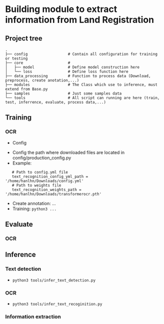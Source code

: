 # Building module to extract information from Land Registration
## Project tree
```
.
├── config                  # Contain all configuration for training or testing
├── core                    # 
│   ├── model               # Define model construction here
│   └── loss                # Define loss function here
├── data_processing         # Function to process data (Download, preprocess, create anotation,...) 
├── modules                 # The Class which use to inference, must extend from Base.py
├── samples                 # Just some samples data
└── tools                   # All script can running are here (train, test, inferrence, evaluate, process data,...)
```
## Training
### OCR
- Config
 + Config the path where downloaded files are located in config/production_config.py
 + Example:
 ```
    # Path to config.yml file 
    text_recognition_config_yml_path = '/home/hanlhn/Downloads/config.yml'
    # Path to weights file
    text_recognition_weights_path = '/home/hanlhn/Downloads/transformerocr.pth'
 ```
- Create annotation: ...
- Training: `python3 ...`
## Evaluate
### OCR
## Inference
### Text detection
- `python3 tools/infer_text_detection.py`
### OCR
- `python3 tools/infer_text_recoginition.py`
### Information extraction
